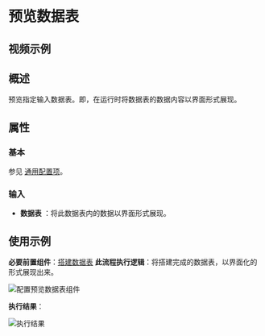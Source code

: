 # 预览数据表

## 视频示例

## 概述

预览指定输入数据表。即，在运行时将数据表的数据内容以界面形式展现。

## 属性

### 基本

参见 [通用配置项](../Appendix/CommonConfigurationItems.md)。

### 输入

- **数据表** ：将此数据表内的数据以界面形式展现。

## 使用示例

**必要前置组件**：[搭建数据表](../DataTable/BuildDataTable.md)
**此流程执行逻辑**：将搭建完成的数据表，以界面化的形式展现出来。

![配置预览数据表组件](https://docimages.blob.core.chinacloudapi.cn/images/Activities/BulidDataTable2020122403.png)

**执行结果**：

![执行结果](https://docimages.blob.core.chinacloudapi.cn/images/Activities/BulidDataTable2020122404.png)